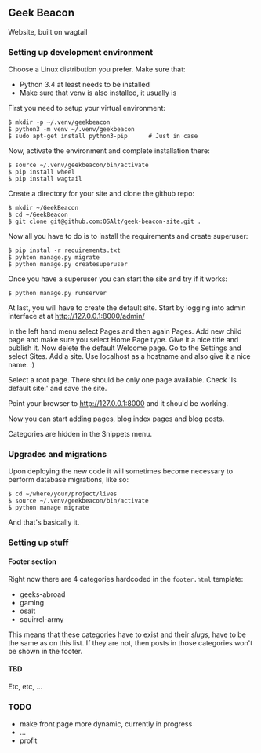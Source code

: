 ## Geek Beacon


Website, built on wagtail


### Setting up development environment

Choose a Linux distribution you prefer. Make sure that:

- Python 3.4 at least needs to be installed
- Make sure that venv is also installed, it usually is

First you need to setup your virtual environment:

```
$ mkdir -p ~/.venv/geekbeacon
$ python3 -m venv ~/.venv/geekbeacon
$ sudo apt-get install python3-pip      # Just in case
```

Now, activate the environment and complete installation there:

```
$ source ~/.venv/geekbeacon/bin/activate
$ pip install wheel
$ pip install wagtail
```

Create a directory for your site and clone the github repo:

```
$ mkdir ~/GeekBeacon
$ cd ~/GeekBeacon
$ git clone git@github.com:OSAlt/geek-beacon-site.git .
```

Now all you have to do is to install the requirements and create superuser:

```
$ pip instal -r requirements.txt
$ pyhton manage.py migrate
$ python manage.py createsuperuser
```

Once you have a superuser you can start the site and try if it works:

```
$ python manage.py runserver
```

At last, you will have to create the default site. Start by logging into admin interface at
at http://127.0.0.1:8000/admin/

In the left hand menu select Pages and then again Pages. Add new child page and make sure
you select Home Page type. Give it a nice title and publish it. Now delete the default Welcome page.
Go to the Settings and select Sites. Add a site. Use localhost as a hostname and also give it a nice name. :)

Select a root page. There should be only one page available. Check 'Is default site:' and save the site.

Point your browser to http://127.0.0.1:8000 and it should be working.

Now you can start adding pages, blog index pages and blog posts.

Categories are hidden in the Snippets menu.


### Upgrades and migrations

Upon deploying the new code it will sometimes become necessary to perform
database migrations, like so:

```
$ cd ~/where/your/project/lives
$ source ~/.venv/geekbeacon/bin/activate 
$ python manage migrate
```
And that's basically it.


### Setting up stuff
#### Footer section

Right now there are 4 categories hardcoded in the `footer.html` template:

- geeks-abroad
- gaming
- osalt
- squirrel-army

This means that these categories have to exist and their _slugs_, have
to be the same as on this list. If they are not, then posts in those
categories won't be shown in the footer.  

#### TBD

Etc, etc, &hellip;


### TODO

- make front page more dynamic, currently in progress
- ...
- profit

